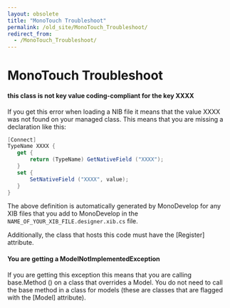 ```yaml
---
layout: obsolete
title: "MonoTouch Troubleshoot"
permalink: /old_site/MonoTouch_Troubleshoot/
redirect_from:
  - /MonoTouch_Troubleshoot/
---
```


MonoTouch Troubleshoot
======================

#### this class is not key value coding-compliant for the key XXXX

If you get this error when loading a NIB file it means that the value XXXX was not found on your managed class. This means that you are missing a declaration like this:

``` csharp
[Connect]
TypeName XXXX { 
   get {
       return (TypeName) GetNativeField ("XXXX");
   }
   set {
       SetNativeField ("XXXX", value);
   }
}
```

The above definition is automatically generated by MonoDevelop for any XIB files that you add to MonoDevelop in the `NAME_OF_YOUR_XIB_FILE.designer.xib.cs` file.

Additionally, the class that hosts this code must have the [Register] attribute.

#### You are getting a ModelNotImplementedException

If you are getting this exception this means that you are calling base.Method () on a class that overrides a Model. You do not need to call the base method in a class for models (these are classes that are flagged with the [Model] attribute).

